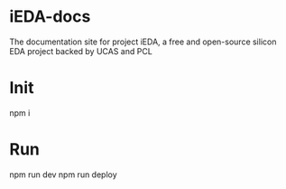 # iEDA-docs
The documentation site for project iEDA, a free and open-source silicon EDA project backed by UCAS and PCL

# Init
npm i

# Run
npm run dev
npm run deploy